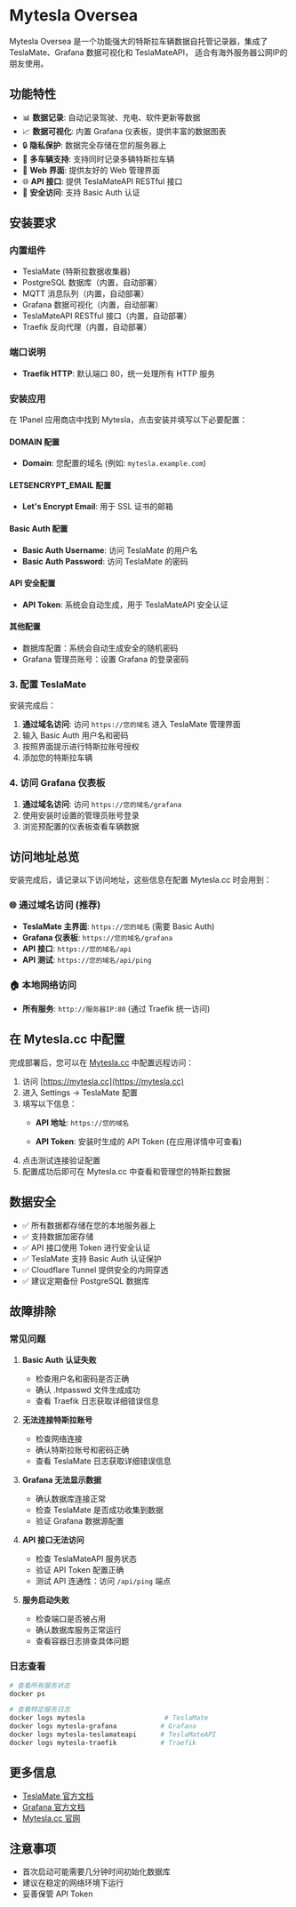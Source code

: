 # Mytesla Oversea

Mytesla Oversea 是一个功能强大的特斯拉车辆数据自托管记录器，集成了 TeslaMate、Grafana 数据可视化和 TeslaMateAPI， 适合有海外服务器公网IP的朋友使用。

## 功能特性

* 📊 **数据记录**: 自动记录驾驶、充电、软件更新等数据
* 📈 **数据可视化**: 内置 Grafana 仪表板，提供丰富的数据图表
* 🔒 **隐私保护**: 数据完全存储在您的服务器上
* 🚗 **多车辆支持**: 支持同时记录多辆特斯拉车辆
* 📱 **Web 界面**: 提供友好的 Web 管理界面
* 🌐 **API 接口**: 提供 TeslaMateAPI RESTful 接口
* 🔐 **安全访问**: 支持 Basic Auth 认证

## 安装要求

### 内置组件

* TeslaMate (特斯拉数据收集器)
* PostgreSQL 数据库（内置，自动部署）
* MQTT 消息队列（内置，自动部署）
* Grafana 数据可视化（内置，自动部署）
* TeslaMateAPI RESTful 接口（内置，自动部署）
* Traefik 反向代理（内置，自动部署）

### 端口说明

* **Traefik HTTP**: 默认端口 80，统一处理所有 HTTP 服务

### 安装应用

在 1Panel 应用商店中找到 Mytesla，点击安装并填写以下必要配置：

#### DOMAIN 配置

* **Domain**: 您配置的域名 (例如: `mytesla.example.com`)

#### LETSENCRYPT_EMAIL 配置

* **Let's Encrypt Email**: 用于 SSL 证书的邮箱

#### Basic Auth 配置

* **Basic Auth Username**: 访问 TeslaMate 的用户名
* **Basic Auth Password**: 访问 TeslaMate 的密码

#### API 安全配置

* **API Token**: 系统会自动生成，用于 TeslaMateAPI 安全认证

#### 其他配置

* 数据库配置：系统会自动生成安全的随机密码
* Grafana 管理员账号：设置 Grafana 的登录密码

### 3. 配置 TeslaMate

安装完成后：

1. **通过域名访问**: 访问 `https://您的域名` 进入 TeslaMate 管理界面
2. 输入 Basic Auth 用户名和密码
3. 按照界面提示进行特斯拉账号授权
4. 添加您的特斯拉车辆

### 4. 访问 Grafana 仪表板

1. **通过域名访问**: 访问 `https://您的域名/grafana`
2. 使用安装时设置的管理员账号登录
3. 浏览预配置的仪表板查看车辆数据

## 访问地址总览

安装完成后，请记录以下访问地址，这些信息在配置 Mytesla.cc 时会用到：

### 🌐 通过域名访问 (推荐)

* **TeslaMate 主界面**: `https://您的域名` (需要 Basic Auth)
* **Grafana 仪表板**: `https://您的域名/grafana`
* **API 接口**: `https://您的域名/api`
* **API 测试**: `https://您的域名/api/ping`

### 🏠 本地网络访问

* **所有服务**: `http://服务器IP:80` (通过 Traefik 统一访问)

## 在 Mytesla.cc 中配置

完成部署后，您可以在 [Mytesla.cc](https://mytesla.cc) 中配置远程访问：

1. 访问 [https://mytesla.cc](https://mytesla.cc)
2. 进入 Settings → TeslaMate 配置
3. 填写以下信息：
   - **API 地址**: `https://您的域名`

   - **API Token**: 安装时生成的 API Token (在应用详情中可查看)
4. 点击测试连接验证配置
5. 配置成功后即可在 Mytesla.cc 中查看和管理您的特斯拉数据

## 数据安全

* ✅ 所有数据都存储在您的本地服务器上
* ✅ 支持数据加密存储
* ✅ API 接口使用 Token 进行安全认证
* ✅ TeslaMate 支持 Basic Auth 认证保护
* ✅ Cloudflare Tunnel 提供安全的内网穿透
* ✅ 建议定期备份 PostgreSQL 数据库

## 故障排除

### 常见问题

1. **Basic Auth 认证失败**
   - 检查用户名和密码是否正确
   - 确认 .htpasswd 文件生成成功
   - 查看 Traefik 日志获取详细错误信息

2. **无法连接特斯拉账号**
   - 检查网络连接
   - 确认特斯拉账号和密码正确
   - 查看 TeslaMate 日志获取详细错误信息

3. **Grafana 无法显示数据**
   - 确认数据库连接正常
   - 检查 TeslaMate 是否成功收集到数据
   - 验证 Grafana 数据源配置

4. **API 接口无法访问**
   - 检查 TeslaMateAPI 服务状态
   - 验证 API Token 配置正确
   - 测试 API 连通性：访问 `/api/ping` 端点

5. **服务启动失败**
   - 检查端口是否被占用
   - 确认数据库服务正常运行
   - 查看容器日志排查具体问题

### 日志查看

```bash
# 查看所有服务状态
docker ps

# 查看特定服务日志
docker logs mytesla                    # TeslaMate
docker logs mytesla-grafana           # Grafana
docker logs mytesla-teslamateapi      # TeslaMateAPI
docker logs mytesla-traefik           # Traefik
```

## 更多信息

* [TeslaMate 官方文档](https://docs.teslamate.org/)
* [Grafana 官方文档](https://grafana.com/docs/)
* [Mytesla.cc 官网](https://mytesla.cc/)

## 注意事项

* 首次启动可能需要几分钟时间初始化数据库
* 建议在稳定的网络环境下运行
* 妥善保管 API Token
